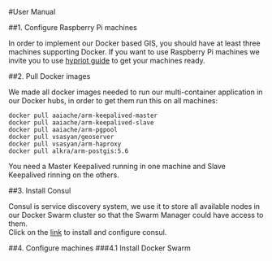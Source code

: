 #User Manual

##1. Configure Raspberry Pi machines

In order to implement our Docker based GIS, you should have at least three machines supporting Docker. If you want to use Raspberry Pi machines we invite you to use [hypriot guide](http://blog.hypriot.com/getting-started-with-docker-on-your-arm-device/) to get your machines ready.  

##2. Pull Docker images

We made all docker images needed to run our multi-container application in our Docker hubs, in order to get them run this on all machines:

    docker pull aaiache/arm-keepalived-master
    docker pull aaiache/arm-keepalived-slave
    docker pull aaiache/arm-pgpool
    docker pull vsasyan/geoserver
    docker pull vsasyan/arm-haproxy
    docker pull alkra/arm-postgis:5.6  


You need a Master Keepalived running in one machine and Slave Keepalived rinning on the others.

##3. Install Consul

Consul is service discovery system, we use it to store all available nodes in our Docker Swarm cluster so that the Swarm Manager could have access to them.  
Click on the [link](../consul/config.md) to install and configure consul.  

##4. Configure machines
###4.1 Install Docker Swarm
